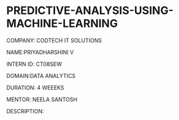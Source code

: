 # PREDICTIVE-ANALYSIS-USING-MACHINE-LEARNING
COMPANY: CODTECH IT SOLUTIONS

NAME:PRIYADHARSHINI V

INTERN ID: CT08SEW

DOMAIN:DATA ANALYTICS

DURATION: 4 WEEEKS

MENTOR: NEELA SANTOSH

DESCRIPTION:
